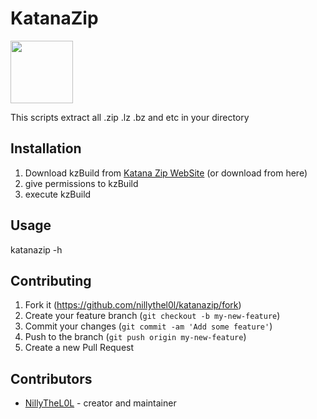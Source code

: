 # KatanaZip
<img src=https://thumbs.dreamstime.com/b/zipper-icon-sign-symbol-vector-illustration-gray-background-144594388.jpg height="100"/>

This scripts extract all .zip .lz .bz and etc in your directory

## Installation

1. Download kzBuild from [Katana Zip WebSite](https://katanazip.emperror.repl.co/) (or download from here)
2. give permissions to kzBuild
3. execute kzBuild

## Usage

katanazip -h

## Contributing

1. Fork it (<https://github.com/nillythel0l/katanazip/fork>)
2. Create your feature branch (`git checkout -b my-new-feature`)
3. Commit your changes (`git commit -am 'Add some feature'`)
4. Push to the branch (`git push origin my-new-feature`)
5. Create a new Pull Request

## Contributors

- [NillyTheL0L](https://github.com/nillythel0l) - creator and maintainer
